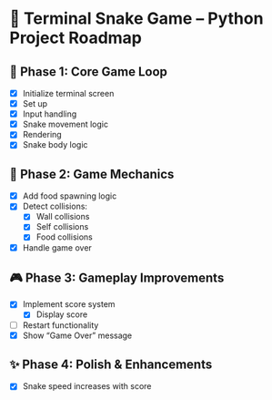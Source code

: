 # 🐍 Terminal Snake Game – Python Project Roadmap

## 🧱 Phase 1: Core Game Loop
- [x] Initialize terminal screen
- [x] Set up
- [x] Input handling 
- [x] Snake movement logic
- [x] Rendering
- [x] Snake body logic

## 🍏 Phase 2: Game Mechanics
- [x] Add food spawning logic
- [x] Detect collisions:
  - [x] Wall collisions
  - [x] Self collisions
  - [x] Food collisions
- [x] Handle game over 

## 🎮 Phase 3: Gameplay Improvements
- [x] Implement score system
  - [x] Display score 
- [ ] Restart functionality
- [x] Show “Game Over” message 

## ✨ Phase 4: Polish & Enhancements
- [x] Snake speed increases with score

